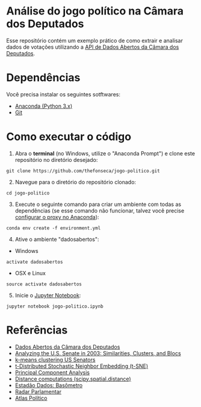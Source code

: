 # Análise do jogo político na Câmara dos Deputados

Esse repositório contém um exemplo prático de como extrair e analisar dados de votações utilizando a [API de Dados Abertos da Câmara dos Deputados](https://dadosabertos.camara.leg.br).

# Dependências

Você precisa instalar os seguintes sotftwares:
* [Anaconda (Python 3.x)](https://www.continuum.io/downloads)
* [Git](https://www.atlassian.com/git/tutorials/install-git)

# Como executar o código

1. Abra o **terminal** (no Windows, utilize o "Anaconda Prompt") e clone este repositório no diretório desejado:
```
git clone https://github.com/thefonseca/jogo-politico.git
```

2. Navegue para o diretório do repositório clonado:
```
cd jogo-politico
```

3. Execute o seguinte comando para criar um ambiente com todas as dependências (se esse comando não funcionar, talvez você precise [configurar o proxy no Anaconda](https://conda.io/docs/config.html#configure-conda-for-use-behind-a-proxy-server-proxy-servers)): 
```
conda env create -f environment.yml
```

4. Ative o ambiente "dadosabertos":
* Windows
```
activate dadosabertos
```

* OSX e Linux
```
source activate dadosabertos
```

5. Inicie o [Jupyter Notebook](http://jupyter.org):
```
jupyter notebook jogo-politico.ipynb
```

# Referências

* [Dados Abertos da Câmara dos Deputados](https://dadosabertos.camara.leg.br)
* [Analyzing the U.S. Senate in 2003: Similarities, Clusters, and Blocs](http://www.stat.columbia.edu/~jakulin/Politics/)
* [k-means clustering US Senators](https://www.dataquest.io/blog/k-means-clustering-us-senators)
* [t-Distributed Stochastic Neighbor Embedding (t-SNE)](https://lvdmaaten.github.io/tsne/)
* [Principal Component Analysis](https://en.wikipedia.org/wiki/Principal_component_analysis)
* [Distance computations (scipy.spatial.distance)](https://docs.scipy.org/doc/scipy/reference/spatial.distance.html)
* [Estadão Dados: Basômetro](http://estadaodados.com/basometro)
* [Radar Parlamentar](http://radarparlamentar.polignu.org/)
* [Atlas Político](http://www.atlaspolitico.com.br)
